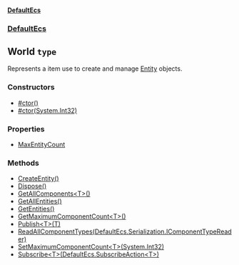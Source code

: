 #### [DefaultEcs](./DefaultEcs.md 'DefaultEcs')
### [DefaultEcs](./DefaultEcs.md#DefaultEcs 'DefaultEcs')
## World `type`
Represents a item use to create and manage [Entity](./DefaultEcs-Entity.md 'DefaultEcs.Entity') objects.
### Constructors
- [#ctor()](./DefaultEcs-World--ctor().md 'DefaultEcs.World.#ctor()')
- [#ctor(System.Int32)](./DefaultEcs-World--ctor(System-Int32).md 'DefaultEcs.World.#ctor(System.Int32)')
### Properties
- [MaxEntityCount](./DefaultEcs-World-MaxEntityCount.md 'DefaultEcs.World.MaxEntityCount')
### Methods
- [CreateEntity()](./DefaultEcs-World-CreateEntity().md 'DefaultEcs.World.CreateEntity()')
- [Dispose()](./DefaultEcs-World-Dispose().md 'DefaultEcs.World.Dispose()')
- [GetAllComponents&lt;T&gt;()](./DefaultEcs-World-GetAllComponents-T-().md 'DefaultEcs.World.GetAllComponents&lt;T&gt;()')
- [GetAllEntities()](./DefaultEcs-World-GetAllEntities().md 'DefaultEcs.World.GetAllEntities()')
- [GetEntities()](./DefaultEcs-World-GetEntities().md 'DefaultEcs.World.GetEntities()')
- [GetMaximumComponentCount&lt;T&gt;()](./DefaultEcs-World-GetMaximumComponentCount-T-().md 'DefaultEcs.World.GetMaximumComponentCount&lt;T&gt;()')
- [Publish&lt;T&gt;(T)](./DefaultEcs-World-Publish-T-(T).md 'DefaultEcs.World.Publish&lt;T&gt;(T)')
- [ReadAllComponentTypes(DefaultEcs.Serialization.IComponentTypeReader)](./DefaultEcs-World-ReadAllComponentTypes(DefaultEcs-Serialization-IComponentTypeReader).md 'DefaultEcs.World.ReadAllComponentTypes(DefaultEcs.Serialization.IComponentTypeReader)')
- [SetMaximumComponentCount&lt;T&gt;(System.Int32)](./DefaultEcs-World-SetMaximumComponentCount-T-(System-Int32).md 'DefaultEcs.World.SetMaximumComponentCount&lt;T&gt;(System.Int32)')
- [Subscribe&lt;T&gt;(DefaultEcs.SubscribeAction&lt;T&gt;)](./DefaultEcs-World-Subscribe-T-(DefaultEcs-SubscribeAction-T-).md 'DefaultEcs.World.Subscribe&lt;T&gt;(DefaultEcs.SubscribeAction&lt;T&gt;)')

